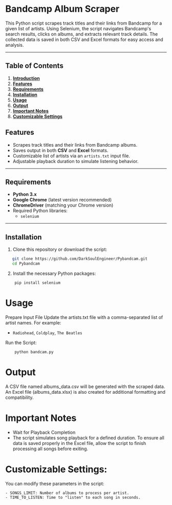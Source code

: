 # Bandcamp Album Scraper

This Python script scrapes track titles and their links from Bandcamp for a given list of artists. Using Selenium, the script navigates Bandcamp's search results, clicks on albums, and extracts relevant track details. The collected data is saved in both CSV and Excel formats for easy access and analysis.

---

## Table of Contents

1. **[Introduction](#introduction)**
2. **[Features](#features)**
3. **[Requirements](#requirements)**
4. **[Installation](#installation)**
5. **[Usage](#usage)**
6. **[Output](#output)**
7. **[Important Notes](#important-notes)**
8. **[Customizable Settings](#customizable-settings)**

## Features

- Scrapes track titles and their links from Bandcamp albums.
- Saves output in both **CSV** and **Excel** formats.
- Customizable list of artists via an `artists.txt` input file.
- Adjustable playback duration to simulate listening behavior.

---

## Requirements

- **Python 3.x**
- **Google Chrome** (latest version recommended)
- **ChromeDriver** (matching your Chrome version)
- Required Python libraries:
  - `selenium`
---

## Installation

1. Clone this repository or download the script:
```bash
   git clone https://github.com/DarkSoulEngineer/Pybandcam.git
   cd Pybandcam
```
2. Install the necessary Python packages:
```
    pip install selenium
```

# Usage

Prepare Input File
Update the artists.txt file with a comma-separated list of artist names. For example:
- `Radiohead`, `Coldplay`, `The Beatles`

Run the Script:
```
    python bandcam.py
```

# Output

A CSV file named albums_data.csv will be generated with the scraped data.
An Excel file (albums_data.xlsx) is also created for additional formatting and compatibility.

# Important Notes

- Wait for Playback Completion
- The script simulates song playback for a defined duration. To ensure all data is saved properly in the Excel file, allow the script to finish processing all
songs before exiting.

# Customizable Settings:
You can modify these parameters in the script:

    - SONGS_LIMIT: Number of albums to process per artist.
    - TIME_TO_LISTEN: Time to "listen" to each song in seconds.

